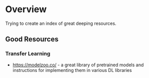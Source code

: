 # Overview

Trying to create an index of great deeping resources.


## Good Resources

### Transfer Learning

- https://modelzoo.co/ - a great library of pretrained models and instructions for implementing them in various DL libraries
